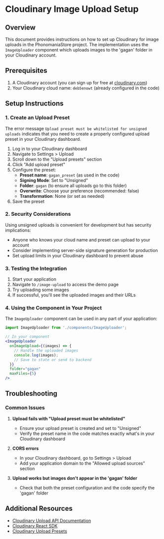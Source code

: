 # Cloudinary Image Upload Setup

## Overview
This document provides instructions on how to set up Cloudinary for image uploads in the PhonomaniaStore project. The implementation uses the `ImageUploader` component which uploads images to the 'gagan' folder in your Cloudinary account.

## Prerequisites
1. A Cloudinary account (you can sign up for free at [cloudinary.com](https://cloudinary.com))
2. Your Cloudinary cloud name: `deb5enowt` (already configured in the code)

## Setup Instructions

### 1. Create an Upload Preset

The error message `Upload preset must be whitelisted for unsigned uploads` indicates that you need to create a properly configured upload preset in your Cloudinary dashboard.

1. Log in to your Cloudinary dashboard
2. Navigate to Settings > Upload
3. Scroll down to the "Upload presets" section
4. Click "Add upload preset"
5. Configure the preset:
   - **Preset name**: `gagan_preset` (as used in the code)
   - **Signing Mode**: Set to "Unsigned"
   - **Folder**: `gagan` (to ensure all uploads go to this folder)
   - **Overwrite**: Choose your preference (recommended: false)
   - **Transformation**: None (or set as needed)
6. Save the preset

### 2. Security Considerations

Using unsigned uploads is convenient for development but has security implications:

- Anyone who knows your cloud name and preset can upload to your account
- Consider implementing server-side signature generation for production
- Set upload limits in your Cloudinary dashboard to prevent abuse

### 3. Testing the Integration

1. Start your application
2. Navigate to `/image-upload` to access the demo page
3. Try uploading some images
4. If successful, you'll see the uploaded images and their URLs

### 4. Using the Component in Your Project

The `ImageUploader` component can be used in any part of your application:

```jsx
import ImageUploader from './components/ImageUploader';

// In your component
<ImageUploader 
  onImageUpload={(images) => {
    // Handle the uploaded images
    console.log(images);
    // Save to state or send to backend
  }}
  folder="gagan"
  maxFiles={5}
/>
```

## Troubleshooting

### Common Issues

1. **Upload fails with "Upload preset must be whitelisted"**
   - Ensure your upload preset is created and set to "Unsigned"
   - Verify the preset name in the code matches exactly what's in your Cloudinary dashboard

2. **CORS errors**
   - In your Cloudinary dashboard, go to Settings > Upload
   - Add your application domain to the "Allowed upload sources" section

3. **Upload works but images don't appear in the 'gagan' folder**
   - Check that both the preset configuration and the code specify the 'gagan' folder

## Additional Resources

- [Cloudinary Upload API Documentation](https://cloudinary.com/documentation/upload_images)
- [Cloudinary React SDK](https://cloudinary.com/documentation/react_integration)
- [Cloudinary Upload Presets](https://cloudinary.com/documentation/upload_presets)